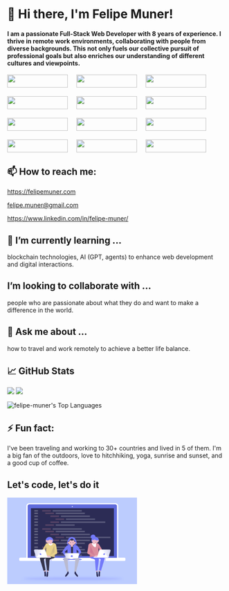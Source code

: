 # 👋 Hi there, I'm Felipe Muner!

#### I am a passionate Full-Stack Web Developer with 8 years of experience. I thrive in remote work environments, collaborating with people from diverse backgrounds. This not only fuels our collective pursuit of professional goals but also enriches our understanding of different cultures and viewpoints.

<div style="display:flex; flex-wrap: wrap; gap: 20px; row-gap:20px;">
    <img src="https://img.shields.io/badge/-Next.js-000000?style=flat-square&logo=next.js&logoColor=white" width="140" height="30" />
<img src="https://img.shields.io/badge/-React-61DAFB?style=flat-square&logo=react&logoColor=black" width="140" height="30" />
<img src="https://img.shields.io/badge/-Tailwind_CSS-38B2AC?style=flat-square&logo=tailwind-css&logoColor=white" width="140" height="30" />
<img src="https://img.shields.io/badge/-Node.js-339933?style=flat-square&logo=node.js&logoColor=white" width="140" height="30" />
<img src="https://img.shields.io/badge/-GraphQL-E10098?style=flat-square&logo=graphql&logoColor=white" width="140" height="30" />
<img src="https://img.shields.io/badge/-PostgreSQL-336791?style=flat-square&logo=postgresql&logoColor=white" width="140" height="30" />
<img src="https://img.shields.io/badge/-GitHub_Actions-2088FF?style=flat-square&logo=github-actions&logoColor=white" width="140" height="30" />
<img src="https://img.shields.io/badge/-Docker-2496ED?style=flat-square&logo=docker&logoColor=white" width="140" height="30" />
<img src="https://img.shields.io/badge/-Figma-F24E1E?style=flat-square&logo=figma&logoColor=white" width="140" height="30" />
<img src="https://img.shields.io/badge/-Notion-000000?style=flat-square&logo=notion&logoColor=white" width="140" height="30" />
<img src="https://img.shields.io/badge/-Slack-4A154B?style=flat-square&logo=slack&logoColor=white" width="140" height="30" />
<img src="https://img.shields.io/badge/-Discord-5865F2?style=flat-square&logo=discord&logoColor=white" width="140" height="30" />

</div>

## 📫 How to reach me:

https://felipemuner.com

felipe.muner@gmail.com

https://www.linkedin.com/in/felipe-muner/

## 🌱 I’m currently learning ...

blockchain technologies, AI (GPT, agents) to enhance web development and digital interactions.

## I’m looking to collaborate with ...

people who are passionate about what they do and want to make a difference in the world.

## 💬 Ask me about ...

how to travel and work remotely to achieve a better life balance.

## 📈 GitHub Stats

<img src="https://github-profile-trophy.vercel.app/?username=felipe-muner">

<img src="https://github-readme-streak-stats.herokuapp.com/?user=felipe-muner">

![felipe-muner's Top Languages](https://github-readme-stats.vercel.app/api/top-langs/?username=felipe-muner&theme=vue-dark&show_icons=true&hide_border=true&layout=compact)

## ⚡ Fun fact:

I've been traveling and working to 30+ countries and lived in 5 of them. I'm a big fan of the outdoors, love to hitchhiking, yoga, sunrise and sunset, and a good cup of coffee.


## Let's code, let's do it
<img src="./code.gif" width="300" height="200"/>
